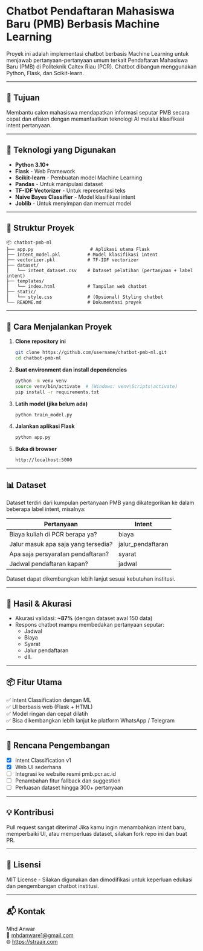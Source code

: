 
# Chatbot Pendaftaran Mahasiswa Baru (PMB) Berbasis Machine Learning

Proyek ini adalah implementasi chatbot berbasis Machine Learning untuk menjawab pertanyaan-pertanyaan umum terkait Pendaftaran Mahasiswa Baru (PMB) di Politeknik Caltex Riau (PCR). Chatbot dibangun menggunakan Python, Flask, dan Scikit-learn.

---

## 🎯 Tujuan

Membantu calon mahasiswa mendapatkan informasi seputar PMB secara cepat dan efisien dengan memanfaatkan teknologi AI melalui klasifikasi intent pertanyaan.

---

## 🧠 Teknologi yang Digunakan

- **Python 3.10+**
- **Flask** - Web Framework
- **Scikit-learn** - Pembuatan model Machine Learning
- **Pandas** - Untuk manipulasi dataset
- **TF-IDF Vectorizer** - Untuk representasi teks
- **Naive Bayes Classifier** - Model klasifikasi intent
- **Joblib** - Untuk menyimpan dan memuat model

---

## 📁 Struktur Proyek

```
📦 chatbot-pmb-ml
├── app.py                     # Aplikasi utama Flask
├── intent_model.pkl          # Model klasifikasi intent
├── vectorizer.pkl            # TF-IDF vectorizer
├── dataset/
│   └── intent_dataset.csv    # Dataset pelatihan (pertanyaan + label intent)
├── templates/
│   └── index.html            # Tampilan web chatbot
├── static/
│   └── style.css             # (Opsional) Styling chatbot
└── README.md                 # Dokumentasi proyek
```

---

## 🚀 Cara Menjalankan Proyek

1. **Clone repository ini**
   ```bash
   git clone https://github.com/username/chatbot-pmb-ml.git
   cd chatbot-pmb-ml
   ```

2. **Buat environment dan install dependencies**
   ```bash
   python -m venv venv
   source venv/bin/activate  # (Windows: venv\Scripts\activate)
   pip install -r requirements.txt
   ```

3. **Latih model (jika belum ada)**
   ```bash
   python train_model.py
   ```

4. **Jalankan aplikasi Flask**
   ```bash
   python app.py
   ```

5. **Buka di browser**
   ```
   http://localhost:5000
   ```

---

## 📊 Dataset

Dataset terdiri dari kumpulan pertanyaan PMB yang dikategorikan ke dalam beberapa label intent, misalnya:

| Pertanyaan                          | Intent         |
|------------------------------------|----------------|
| Biaya kuliah di PCR berapa ya?     | biaya          |
| Jalur masuk apa saja yang tersedia?| jalur_pendaftaran |
| Apa saja persyaratan pendaftaran?  | syarat         |
| Jadwal pendaftaran kapan?          | jadwal         |

Dataset dapat dikembangkan lebih lanjut sesuai kebutuhan institusi.

---

## 🧪 Hasil & Akurasi

- Akurasi validasi: **~87%** (dengan dataset awal 150 data)
- Respons chatbot mampu membedakan pertanyaan seputar:
  - Jadwal
  - Biaya
  - Syarat
  - Jalur pendaftaran
  - dll.

---

## 📦 Fitur Utama

✅ Intent Classification dengan ML  
✅ UI berbasis web (Flask + HTML)  
✅ Model ringan dan cepat dilatih  
✅ Bisa dikembangkan lebih lanjut ke platform WhatsApp / Telegram  

---

## 📌 Rencana Pengembangan

- [x] Intent Classification v1
- [x] Web UI sederhana
- [ ] Integrasi ke website resmi pmb.pcr.ac.id
- [ ] Penambahan fitur fallback dan suggestion
- [ ] Perluasan dataset hingga 300+ pertanyaan

---

## 💡 Kontribusi

Pull request sangat diterima! Jika kamu ingin menambahkan intent baru, memperbaiki UI, atau memperluas dataset, silakan fork repo ini dan buat PR.

---

## 📄 Lisensi

MIT License - Silakan digunakan dan dimodifikasi untuk keperluan edukasi dan pengembangan chatbot institusi.

---

## 📬 Kontak

Mhd Anwar  
📧 mhdanware1@gmail.com  
🌐 https://straair.com
